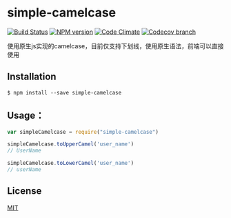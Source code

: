 # simple-camelcase
  [![Build Status][travis-image]][travis-url]
  [![NPM version][npm-image]][npm-url]
  [![Code Climate][quality-image]][quality-url]
  [![Codecov branch][codecov-image]][codecov-url]

使用原生js实现的camelcase，目前仅支持下划线，使用原生语法，前端可以直接使用

## Installation

```shell
$ npm install --save simple-camelcase
```

## Usage：

```javascript
var simpleCamelcase = require("simple-camelcase")

simpleCamelcase.toUpperCamel('user_name')
// UserName

simpleCamelcase.toLowerCamel('user_name')
// userName
```

## License

  [MIT](./LICENSE)

[npm-image]: https://img.shields.io/npm/v/simple-camelcase.svg?style=flat-square
[npm-url]: https://npmjs.org/package/simple-camelcase
[travis-image]: https://img.shields.io/travis/liuwill/simple-camelcase/master.svg?style=flat-square
[travis-url]: https://travis-ci.org/liuwill/simple-camelcase
[quality-image]: https://img.shields.io/codeclimate/github/liuwill/simple-camelcase.svg?style=flat-square
[quality-url]: https://codeclimate.com/github/liuwill/simple-camelcase
[appveyor-image]: https://img.shields.io/appveyor/ci/liuwill/simple-camelcase/master.svg?style=flat-square
[appveyor-url]: https://ci.appveyor.com/project/liuwill/simple-camelcase
[codecov-image]: https://img.shields.io/codecov/c/github/liuwill/simple-camelcase.svg?style=flat-square
[codecov-url]: https://codecov.io/gh/liuwill/simple-camelcase
